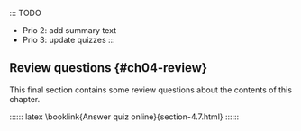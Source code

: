 
::: TODO
- Prio 2: add summary text
- Prio 3: update quizzes
:::

## Review questions {#ch04-review}

This final section contains some review questions about the contents of this chapter.

:::::: latex
\booklink{Answer quiz online}{section-4.7.html}
::::::
